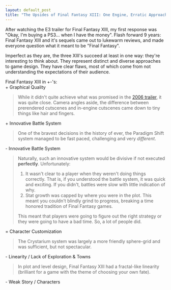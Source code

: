 ```yaml
---
layout: default_post
title: "The Upsides of Final Fantasy XIII: One Engine, Erratic Approaches"
---
```


After watching the E3 trailer for Final Fantasy XIII, my first response was "Okay, I'm buying a PS3... when I have the money". Flash forward 9 years: Final Fantasy XIII and it's sequels came out to lukewarm reviews, and made everyone question what it meant to be "Final Fantasy".

Imperfect as they are, the three XIII's succeed at least in one way: they're interesting to think about. They represent distinct and diverse approaches to game design. They have clear flaws, most of which come from not understanding the expectations of their audience.

Final Fantasy XIII in +-'s:  
\+ Graphical Quality  

>While it didn't quite achieve what was promised in the [2006 trailer](https://www.youtube.com/watch?v=WH0OOulJKko), it was quite close. Camera angles aside, the difference between prerendered cutscenes and in-engine cutscenes came down to tiny things like hair and fingers.

\+ Innovative Battle System  

>One of the bravest decisions in the history of ever, the Paradigm Shift system managed to be fast paced, challenging and very *different*. 

\- Innovative Battle System  

>Naturally, such an innovative system would be divisive if not executed **perfectly**. Unfortunately:  
>
> 1. It wasn't clear to a player when they weren't doing things correctly. That is, if you understood the battle system, it was quick and exciting. If you didn't, battles were slow with little indication of why.  
> 2. Stat growth was capped by where you were in the plot. This meant you couldn't blindly grind to progress, breaking a time honored tradition of Final Fantasy games.  
>
>This meant that players were going to figure out the right strategy or they were going to have a bad time. So, a lot of people did.

\= Character Customization  

>The Crystarium system was largely a more friendly sphere-grid and was sufficient, but not spectacular.

\- Linearity / Lack of Exploration & Towns  

>In plot and level design, Final Fantasy XIII had a fractal-like linearity (brilliant for a game with the theme of choosing your own fate). 

\- Weak Story / Characters  